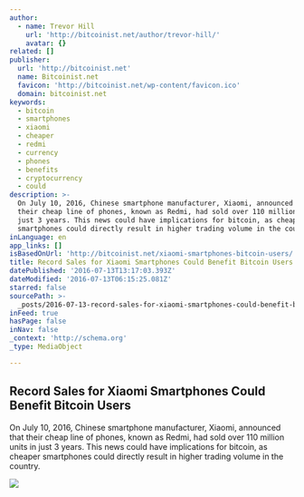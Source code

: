 ```yaml
---
author:
  - name: Trevor Hill
    url: 'http://bitcoinist.net/author/trevor-hill/'
    avatar: {}
related: []
publisher:
  url: 'http://bitcoinist.net'
  name: Bitcoinist.net
  favicon: 'http://bitcoinist.net/wp-content/favicon.ico'
  domain: bitcoinist.net
keywords:
  - bitcoin
  - smartphones
  - xiaomi
  - cheaper
  - redmi
  - currency
  - phones
  - benefits
  - cryptocurrency
  - could
description: >-
  On July 10, 2016, Chinese smartphone manufacturer, Xiaomi, announced that
  their cheap line of phones, known as Redmi, had sold over 110 million units in
  just 3 years. This news could have implications for bitcoin, as cheaper
  smartphones could directly result in higher trading volume in the country.
inLanguage: en
app_links: []
isBasedOnUrl: 'http://bitcoinist.net/xiaomi-smartphones-bitcoin-users/'
title: Record Sales for Xiaomi Smartphones Could Benefit Bitcoin Users
datePublished: '2016-07-13T13:17:03.393Z'
dateModified: '2016-07-13T06:15:25.081Z'
starred: false
sourcePath: >-
  _posts/2016-07-13-record-sales-for-xiaomi-smartphones-could-benefit-bitcoin-us.md
inFeed: true
hasPage: false
inNav: false
_context: 'http://schema.org'
_type: MediaObject

---
```

<article style=""><h1>Record Sales for Xiaomi Smartphones Could Benefit Bitcoin Users</h1><p>On July 10, 2016, Chinese smartphone manufacturer, Xiaomi, announced that their cheap line of phones, known as Redmi, had sold over 110 million units in just 3 years. This news could have implications for bitcoin, as cheaper smartphones could directly result in higher trading volume in the country.</p><img src="http://bitcoinist.net/wp-content/uploads/2016/07/Xiaomi-Redmi-note-3-upload-800x600.jpg.pagespeed.ce_.vS4A6aVg_B.jpg" /></article>